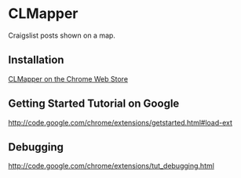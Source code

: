 CLMapper
========

Craigslist posts shown on a map.


## Installation

[CLMapper on the Chrome Web Store](https://chrome.google.com/webstore/detail/omonmigaleaafgpkgoammpclbcdepjpi)

## Getting Started Tutorial on Google

http://code.google.com/chrome/extensions/getstarted.html#load-ext

## Debugging

http://code.google.com/chrome/extensions/tut_debugging.html

